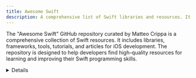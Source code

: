 ```yaml
---
title: Awesome Swift
description: A comprehensive list of Swift libraries and resources. It includes tools, frameworks, and libraries across various categories like UI, networking, and data management. The list is continuously updated with contributions from the community.
---
```


The "Awesome Swift" GitHub repository curated by Matteo Crippa is a comprehensive collection of Swift resources. It includes libraries, frameworks, tools, tutorials, and articles for iOS development. The repository is designed to help developers find high-quality resources for learning and improving their Swift programming skills.

<details>
**URL:** https://github.com/matteocrippa/awesome-swift

**Authors:** `Matteo Crippa`

**Complexity Levels:**
   - **Beginner:** 25%
   - **Intermediate:** 50%
   - **Advanced:** 25%

**Frequency of Updates:** Regularly updated with new content and resources.

**Types of Content:**
   - **Libraries and Frameworks:** 60% (Comprehensive list of tools)
   - **Tutorials and Articles:** 30% (Learning resources)
   - **Tools and Utilities:** 10% (Development tools)

**Additional Features:**
   - **Community Contributions:** Open for contributions and suggestions from the developer community.
</details>

<LinkCard title="Visit Awesome Swift on GitHub" href="https://github.com/matteocrippa/awesome-swift" />